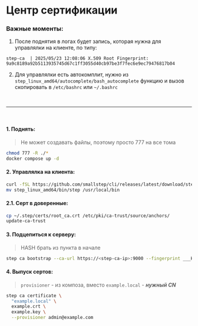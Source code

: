 # Центр сертификации

### Важные моменты:
1. После поднятия в логах будет запись, которая нужна для управлялки на клиенте, по типу:
```log
step-ca  | 2025/05/23 12:08:06 X.509 Root Fingerprint: 9a9c8189a92b5113935745d67c1ff3055d40cb97be3f7fec6e9ec79476817b04
```
2. Для управлялки есть автокомплит, нужно из `step_linux_amd64/autocomplete/bash_autocomplete` функцию и вызов скопировать в `/etc/bashrc` или `~/.bashrc`

<br>

---

<br>

#### 1. Поднять:
> Не может создавать файлы, поэтому просто 777 на все тома
```bash
chmod 777 -R ./*
docker compose up -d
```

#### 2. Управлялка на клиента:
```bash
curl -fSL https://github.com/smallstep/cli/releases/latest/download/step_linux_amd64.tar.gz | tar -xzv
mv step_linux_amd64/bin/step /usr/local/bin
```

#### 2.1. Серт в доверенные:
```bash
cp ~/.step/certs/root_ca.crt /etc/pki/ca-trust/source/anchors/
update-ca-trust
```

#### 3. Подцепиться к серверу:
> HASH брать из пункта в начале
```bash
step ca bootstrap --ca-url https://<step-ca-ip>:9000 --fingerprint ___HASH___
```

#### 4.  Выпуск сертов:
> `provisioner` - из композа, вместо `example.local` - ___нужный CN___
```bash
step ca certificate \
  "example.local" \
  example.crt \ 
  example.key \
  --provisioner admin@example.com
```

